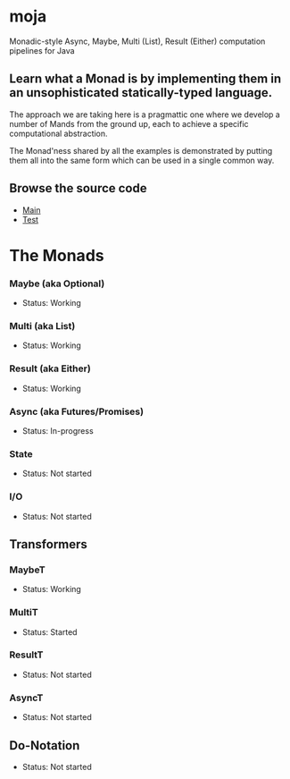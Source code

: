 # moja
Monadic-style Async, Maybe, Multi (List), Result (Either) computation pipelines for Java

## Learn what a Monad is by implementing them in an unsophisticated statically-typed language.

The approach we are taking here is a pragmattic one where we develop a number of Mands from the ground up, each to achieve a specific computational abstraction.

The Monad'ness shared by all the examples is demonstrated by putting them all into the same form which can be used in a single common way.

## Browse the source code

- [Main](https://github.com/karmakaze/moja/tree/master/src/main/java/org/keithkim/moja)
- [Test](https://github.com/karmakaze/moja/tree/master/src/test/java/org/keithkim/moja)

# The Monads

### Maybe (aka Optional)
- Status: Working

### Multi (aka List)
- Status: Working

### Result (aka Either)
- Status: Working

### Async (aka Futures/Promises)
- Status: In-progress

### State
- Status: Not started

### I/O
- Status: Not started

## Transformers

### MaybeT
- Status: Working

### MultiT
- Status: Started

### ResultT
- Status: Not started

### AsyncT
- Status: Not started

## Do-Notation
- Status: Not started
